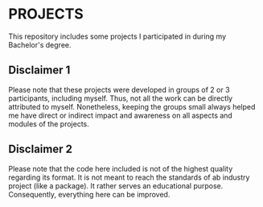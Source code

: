 # PROJECTS
This repository includes some projects I participated in during my Bachelor's degree.

## Disclaimer 1
Please note that these projects were developed in groups of 2 or 3 participants, including myself.
Thus, not all the work can be directly attributed to myself. Nonetheless, keeping the groups small always helped me have direct or
indirect impact and awareness on all aspects and modules of the projects.

## Disclaimer 2
Please note that the code here included is not of the highest quality regarding its format. It is not meant to reach the standards
of ab industry project (like a package). It rather serves an educational purpose. Consequently, everything here can be improved.

